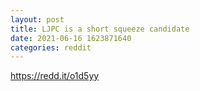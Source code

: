 ```yaml
--- 
layout: post 
title: LJPC is a short squeeze candidate 
date: 2021-06-16 1623871640 
categories: reddit 
--- 
```

https://redd.it/o1d5yy